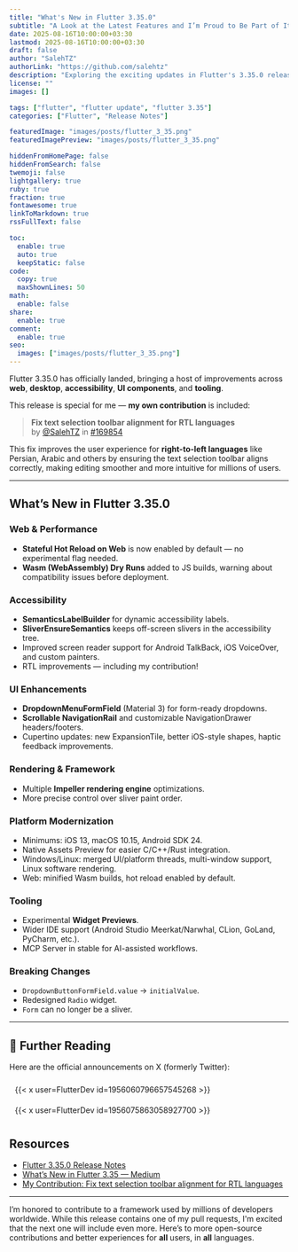 ```yaml
---
title: "What's New in Flutter 3.35.0"
subtitle: "A Look at the Latest Features and I’m Proud to Be Part of It"
date: 2025-08-16T10:00:00+03:30
lastmod: 2025-08-16T10:00:00+03:30
draft: false
author: "SalehTZ"
authorLink: "https://github.com/salehtz"
description: "Exploring the exciting updates in Flutter's 3.35.0 release, from web improvements to a personal contribution."
license: ""
images: []

tags: ["flutter", "flutter update", "flutter 3.35"]
categories: ["Flutter", "Release Notes"]

featuredImage: "images/posts/flutter_3_35.png"
featuredImagePreview: "images/posts/flutter_3_35.png"

hiddenFromHomePage: false
hiddenFromSearch: false
twemoji: false
lightgallery: true
ruby: true
fraction: true
fontawesome: true
linkToMarkdown: true
rssFullText: false

toc:
  enable: true
  auto: true
  keepStatic: false
code:
  copy: true
  maxShownLines: 50
math:
  enable: false
share:
  enable: true
comment:
  enable: true
seo:
  images: ["images/posts/flutter_3_35.png"]
---
```



<!-- # Flutter 3.35.0 is Here — and I’m Proud to Be Part of It -->

Flutter 3.35.0 has officially landed, bringing a host of improvements across **web**, **desktop**, **accessibility**, **UI components**, and **tooling**.

<!--more-->

This release is special for me — **my own contribution** is included:

> **Fix text selection toolbar alignment for RTL languages**  
> by [@SalehTZ](https://github.com/SalehTZ) in [#169854](https://github.com/flutter/flutter/pull/169854)  

This fix improves the user experience for **right-to-left languages** like Persian, Arabic and others by ensuring the text selection toolbar aligns correctly, making editing smoother and more intuitive for millions of users.

---

## What’s New in Flutter 3.35.0

### **Web & Performance**

- **Stateful Hot Reload on Web** is now enabled by default — no experimental flag needed.
- **Wasm (WebAssembly) Dry Runs** added to JS builds, warning about compatibility issues before deployment.

### **Accessibility**

- **SemanticsLabelBuilder** for dynamic accessibility labels.
- **SliverEnsureSemantics** keeps off-screen slivers in the accessibility tree.
- Improved screen reader support for Android TalkBack, iOS VoiceOver, and custom painters.
- RTL improvements — including my contribution!

### **UI Enhancements**

- **DropdownMenuFormField** (Material 3) for form-ready dropdowns.
- **Scrollable NavigationRail** and customizable NavigationDrawer headers/footers.
- Cupertino updates: new ExpansionTile, better iOS-style shapes, haptic feedback improvements.

### **Rendering & Framework**

- Multiple **Impeller rendering engine** optimizations.
- More precise control over sliver paint order.

### **Platform Modernization**

- Minimums: iOS 13, macOS 10.15, Android SDK 24.
- Native Assets Preview for easier C/C++/Rust integration.
- Windows/Linux: merged UI/platform threads, multi-window support, Linux software rendering.
- Web: minified Wasm builds, hot reload enabled by default.

### **Tooling**

- Experimental **Widget Previews**.
- Wider IDE support (Android Studio Meerkat/Narwhal, CLion, GoLand, PyCharm, etc.).
- MCP Server in stable for AI-assisted workflows.

### **Breaking Changes**

- `DropdownButtonFormField.value` → `initialValue`.
- Redesigned `Radio` widget.
- `Form` can no longer be a sliver.

---

## 🔗 Further Reading

Here are the official announcements on X (formerly Twitter):
<div style="display: flex; justify-content: space-around; flex-wrap: wrap; align-items: flex-start;">
    <div style="flex: 1; min-width: 300px; margin: 10px;">
        {{< x user=FlutterDev id=1956060796657545268 >}}
    </div>
    <div style="flex: 1; min-width: 300px; margin: 10px;">
        {{< x user=FlutterDev id=1956075863058927700 >}}
    </div>
</div>

## Resources

- [Flutter 3.35.0 Release Notes](https://docs.flutter.dev/release/release-notes/release-notes-3.35.0)  
- [What’s New in Flutter 3.35 — Medium](https://medium.com/flutter/whats-new-in-flutter-3-35-c58ef72e3766)  
- [My Contribution: Fix text selection toolbar alignment for RTL languages](https://github.com/flutter/flutter/pull/169854)  

---

I’m honored to contribute to a framework used by millions of developers worldwide. While this release contains one of my pull requests, I'm excited that the next one will include even more.
Here’s to more open-source contributions and better experiences for **all** users, in **all** languages.

